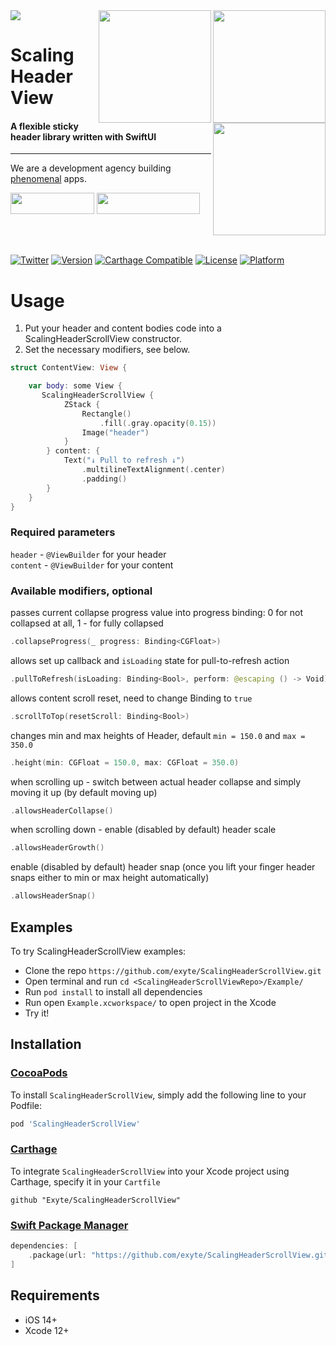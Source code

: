 <img src="https://github.com/exyte/ScalingHeaderScrollView/blob/master/Assets/header.png">
<img align="right" src="https://raw.githubusercontent.com/exyte/ScalingHeaderScrollView/master/Assets/1.gif" width="180" />
<img align="right" src="https://raw.githubusercontent.com/exyte/ScalingHeaderScrollView/master/Assets/2.gif" width="180" />
<img align="right" src="https://raw.githubusercontent.com/exyte/ScalingHeaderScrollView/master/Assets/3.gif" width="180" />

<p><h1 align="left">Scaling Header View</h1></p>

<p><h4>A flexible sticky header library written with SwiftUI</h4></p>

___

<p> We are a development agency building
  <a href="https://clutch.co/profile/exyte#review-731233?utm_medium=referral&utm_source=github.com&utm_campaign=phenomenal_to_clutch">phenomenal</a> apps.</p>
 

<a href="https://exyte.com/contacts"><img src="https://i.imgur.com/vGjsQPt.png" width="134" height="34"></a> <a href="https://twitter.com/exyteHQ"><img src="https://i.imgur.com/DngwSn1.png" width="165" height="34"></a>

</br></br>

[![Twitter](https://img.shields.io/badge/Twitter-@exyteHQ-blue.svg?style=flat)](http://twitter.com/exyteHQ)
[![Version](https://img.shields.io/cocoapods/v/ScalingHeaderScrollView.svg?style=flat)](http://cocoapods.org/pods/ScalingHeaderScrollView)
[![Carthage Compatible](https://img.shields.io/badge/Carthage-compatible-0473B3.svg?style=flat)](https://github.com/Carthage/Carthage)
[![License](https://img.shields.io/cocoapods/l/ScalingHeaderScrollView.svg?style=flat)](http://cocoapods.org/pods/ScalingHeaderScrollView)
[![Platform](https://img.shields.io/cocoapods/p/ScalingHeaderScrollView.svg?style=flat)](http://cocoapods.org/pods/ScalingHeaderScrollView)

# Usage
1. Put your header and content bodies code into a ScalingHeaderScrollView constructor.     
2. Set the necessary modifiers, see below.      
```swift
struct ContentView: View {

    var body: some View {
       ScalingHeaderScrollView {
            ZStack {
                Rectangle()
                    .fill(.gray.opacity(0.15))
                Image("header")
            }
        } content: {
            Text("↓ Pull to refresh ↓")
                .multilineTextAlignment(.center)
                .padding()
        }
    }
}
```

### Required parameters 
`header` - `@ViewBuilder` for your header  
`content` - `@ViewBuilder` for your content  

### Available modifiers, optional  
passes current collapse progress value into progress binding: 0 for not collapsed at all, 1 - for fully collapsed       
```swift
.collapseProgress(_ progress: Binding<CGFloat>)
```
allows set up callback and `isLoading` state for pull-to-refresh action   
```swift
.pullToRefresh(isLoading: Binding<Bool>, perform: @escaping () -> Void)
```
 allows content scroll reset, need to change Binding to `true`  
```swift
.scrollToTop(resetScroll: Binding<Bool>)
```
 changes min and max heights of Header, default `min = 150.0` and `max = 350.0`  
```swift
.height(min: CGFloat = 150.0, max: CGFloat = 350.0)
```
when scrolling up - switch between actual header collapse and simply moving it up (by default moving up)
```swift
.allowsHeaderCollapse()
```
when scrolling down - enable (disabled by default) header scale    
```swift
.allowsHeaderGrowth()
```
enable (disabled by default) header snap (once you lift your finger header snaps either to min or max height automatically)     
```swift
.allowsHeaderSnap()
```

## Examples

To try ScalingHeaderScrollView examples:
- Clone the repo `https://github.com/exyte/ScalingHeaderScrollView.git`
- Open terminal and run `cd <ScalingHeaderScrollViewRepo>/Example/`
- Run `pod install` to install all dependencies
- Run open `Example.xcworkspace/` to open project in the Xcode
- Try it!

## Installation

### [CocoaPods](http://cocoapods.org)

To install `ScalingHeaderScrollView`, simply add the following line to your Podfile:

```ruby
pod 'ScalingHeaderScrollView'
```

### [Carthage](http://github.com/Carthage/Carthage)

To integrate `ScalingHeaderScrollView` into your Xcode project using Carthage, specify it in your `Cartfile`

```ogdl
github "Exyte/ScalingHeaderScrollView"
```

### [Swift Package Manager](https://swift.org/package-manager/)

```swift
dependencies: [
    .package(url: "https://github.com/exyte/ScalingHeaderScrollView.git", from: "1.0.0")
]
```

## Requirements

* iOS 14+
* Xcode 12+ 
